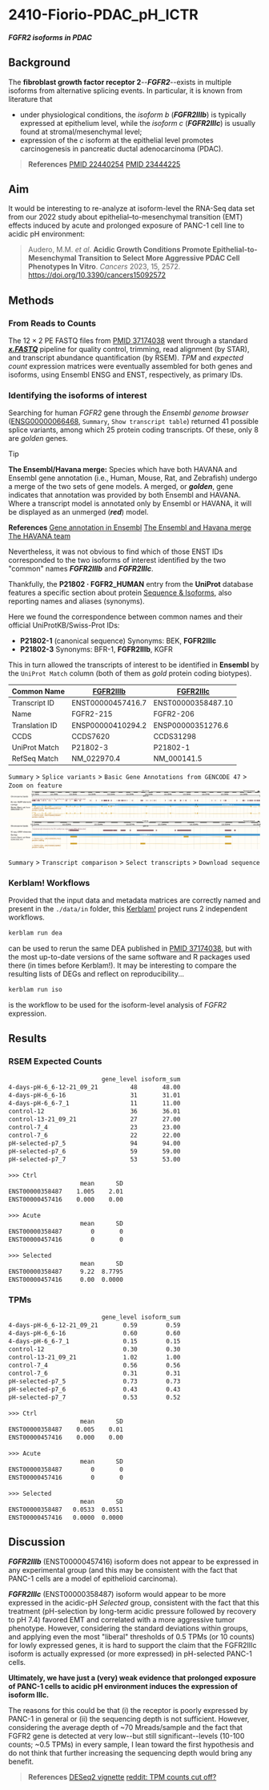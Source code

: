 # 2410-Fiorio-PDAC_pH_ICTR
##### FGFR2 isoforms in PDAC

## Background
The __fibroblast growth factor receptor 2__--___FGFR2___--exists in multiple
isoforms from alternative splicing events. In particular, it is known from
literature that
- under physiological conditions, the _isoform b_ (___FGFR2IIIb___) is typically
	expressed at epithelium level, while the _isoform c_ (___FGFR2IIIc___) is
	usually found at stromal/mesenchymal level;
- expression of the _c_ isoform at the epithelial level promotes carcinogenesis
	in pancreatic ductal adenocarcinoma (PDAC).

> __References__
[PMID 22440254](https://www.ncbi.nlm.nih.gov/pmc/articles/PMC3349828/)
[PMID 23444225](https://www.ncbi.nlm.nih.gov/pmc/articles/PMC3644028/)

## Aim
It would be interesting to re-analyze at isoform-level the RNA-Seq data set from
our 2022 study about epithelial–to-mesenchymal transition (EMT) effects induced
by acute and prolonged exposure of PANC-1 cell line to acidic pH environment:
> Audero, M.M. _et al_. __Acidic Growth Conditions Promote Epithelial-to-Mesenchymal Transition to Select More Aggressive PDAC Cell Phenotypes In Vitro__. _Cancers_ 2023, 15, 2572. https://doi.org/10.3390/cancers15092572

## Methods
### From Reads to Counts
The $12 \times 2$ PE FASTQ files from
[PMID 37174038](https://doi.org/10.3390/cancers15092572)
went through a standard
[___x.FASTQ___](https://github.com/TCP-Lab/x.FASTQ)
pipeline for quality control, trimming, read alignment (by STAR), and transcript
abundance quantification (by RSEM). _TPM_ and _expected count_ expression
matrices were eventually assembled for both genes and isoforms, using Ensembl
ENSG and ENST, respectively, as primary IDs.

### Identifying the isoforms of interest
Searching for human _FGFR2_ gene through the _Ensembl genome browser_
([ENSG00000066468](https://www.ensembl.org/Homo_sapiens/Gene/Splice?db=core;g=ENSG00000066468;r=10:121478332-121598458), `Summary`, `Show transcript table`)
returned 41 possible splice variants, among which 25 protein coding transcripts.
Of these, only 8 are _golden_ genes.

> [!TIP]
> __The Ensembl/Havana merge:__ Species which have both HAVANA and Ensembl gene
> annotation (i.e., Human, Mouse, Rat, and Zebrafish) undergo a merge of the two
> sets of gene models. A merged, or ___golden___, gene indicates that annotation
> was provided by both Ensembl and HAVANA. Where a transcript model is annotated
> only by Ensembl or HAVANA, it will be displayed as an unmerged (___red___)
> model.
>
>__References__
[Gene annotation in Ensembl](https://www.ensembl.org/info/genome/genebuild/index.html)
[The Ensembl and Havana merge](https://www.ensembl.org/info/genome/genebuild/annotation_merge.html)
[The HAVANA team](https://www.sanger.ac.uk/project/manual-annotation/)

Nevertheless, it was not obvious to find which of those ENST IDs corresponded to
the two isoforms of interest identified by the two "common" names
___FGFR2IIIb___ and ___FGFR2IIIc___.

Thankfully, the __P21802 · FGFR2_HUMAN__ entry from the __UniProt__ database
features a specific section about protein
[Sequence & Isoforms](https://www.uniprot.org/uniprotkb/P21802/entry#sequences),
also reporting names and aliases (synonyms).

Here we found the correspondence between common names and their official
UniProtKB/Swiss-Prot IDs:
- __P21802-1__ (canonical sequence)
	Synonyms: BEK, __FGFR2IIIc__
- __P21802-3__
	Synonyms: BFR-1, __FGFR2IIIb__, KGFR

This in turn allowed the transcripts of interest to be identified in __Ensembl__
by the `UniProt Match` column (both of them as _gold_ protein coding biotypes).

| Common Name | [FGFR2IIIb](https://www.ensembl.org/Homo_sapiens/Transcript/Summary?db=core;g=ENSG00000066468;r=10:121478332-121598458;t=ENST00000457416) | [FGFR2IIIc](https://www.ensembl.org/Homo_sapiens/Transcript/Summary?db=core;g=ENSG00000066468;r=10:121478332-121598458;t=ENST00000358487)|
| -------------- | ----------------- | ------------------ |
| Transcript ID  | ENST00000457416.7 | ENST00000358487.10 |
| Name           | FGFR2-215         | FGFR2-206          |
| Translation ID | ENSP00000410294.2 | ENSP00000351276.6  |
| CCDS           | CCDS7620          | CCDS31298          |
| UniProt Match  | P21802-3          | P21802-1           |
| RefSeq Match   | NM_022970.4       | NM_000141.5	      |

`Summary` > `Splice variants` > `Basic Gene Annotations from GENCODE 47` > `Zoom on feature`
![Full transcripts](/figs/Human_10121478334_121598458_full_trimmed.png "Full transcripts")
![Zoom on swapped exons](/figs/Human_10121513723_121521615_zoom_trimmed.png "Zoom on swapped exons")

`Summary` > `Transcript comparison` > `Select transcripts` > `Download sequence`


### Kerblam! Workflows
Provided that the input data and metadata matrices are correctly named and
present in the `./data/in` folder, this
[Kerblam!](https://www.kerblam.dev/)
project runs 2 independent workflows.

```bash
kerblam run dea
```
can be used to rerun the same DEA published in
[PMID 37174038](https://doi.org/10.3390/cancers15092572),
but with the most up-to-date versions of the same software and R packages used
there (in times before Kerblam!). It may be interesting to compare the resulting
lists of DEGs and reflect on reproducibility...

```bash
kerblam run iso
```
is the workflow to be used for the isoform-level analysis of _FGFR2_ expression.

## Results
### RSEM Expected Counts
```
                          gene_level isoform_sum
4-days-pH-6_6-12-21_09_21         48       48.00
4-days-pH-6_6-16                  31       31.01
4-days-pH-6_6-7_1                 11       11.00
control-12                        36       36.01
control-13-21_09_21               27       27.00
control-7_4                       23       23.00
control-7_6                       22       22.00
pH-selected-p7_5                  94       94.00
pH-selected-p7_6                  59       59.00
pH-selected-p7_7                  53       53.00

>>> Ctrl
                    mean      SD
ENST00000358487    1.005    2.01
ENST00000457416    0.000    0.00

>>> Acute
                    mean      SD
ENST00000358487        0       0
ENST00000457416        0       0

>>> Selected
                    mean      SD
ENST00000358487     9.22  8.7795
ENST00000457416     0.00  0.0000
```
### TPMs
```
                          gene_level isoform_sum
4-days-pH-6_6-12-21_09_21       0.59        0.59
4-days-pH-6_6-16                0.60        0.60
4-days-pH-6_6-7_1               0.15        0.15
control-12                      0.30        0.30
control-13-21_09_21             1.02        1.00
control-7_4                     0.56        0.56
control-7_6                     0.31        0.31
pH-selected-p7_5                0.73        0.73
pH-selected-p7_6                0.43        0.43
pH-selected-p7_7                0.53        0.52

>>> Ctrl
                    mean      SD
ENST00000358487    0.005    0.01
ENST00000457416    0.000    0.00

>>> Acute
                    mean      SD
ENST00000358487        0       0
ENST00000457416        0       0

>>> Selected
                    mean      SD
ENST00000358487   0.0533  0.0551
ENST00000457416   0.0000  0.0000
```

## Discussion
___FGFR2IIIb___ (ENST00000457416) isoform does not appear to be expressed in any
experimental group (and this may be consistent with the fact that PANC-1 cells
are a model of epithelioid carcinoma).

___FGFR2IIIc___ (ENST00000358487) isoform would appear to be more expressed in
the acidic-pH _Selected_ group, consistent with the fact that this treatment
(pH-selection by long-term acidic pressure followed by recovery to pH 7.4)
favored EMT and correlated with a more aggressive tumor phenotype. However,
considering the standard deviations within groups, and applying even the most
"liberal" thresholds of 0.5 TPMs (or 10 counts) for lowly expressed genes, it is
hard to support the claim that the FGFR2IIIc isoform is actually expressed (or
more expressed) in pH-selected PANC-1 cells.

__Ultimately, we have just a (very) weak evidence that prolonged exposure of
PANC-1 cells to acidic pH environment induces the expression of isoform IIIc.__

The reasons for this could be that (i) the receptor is poorly expressed by
PANC-1 in general or (ii) the sequencing depth is not sufficient. However,
considering the average depth of ~70 Mreads/sample and the fact that FGFR2 gene
is detected at very low--but still significant--levels (10-100 counts; ~0.5
TPMs) in every sample, I lean toward the first hypothesis and do not think that
further increasing the sequencing depth would bring any benefit.

> __References__
[DESeq2 vignette](https://bioconductor.org/packages/devel/bioc/vignettes/DESeq2/inst/doc/DESeq2.html#pre-filtering)
[reddit: TPM counts cut off?](https://www.reddit.com/r/bioinformatics/comments/1dn19gn/tpm_counts_cut_off/?rdt=64484)

